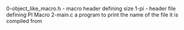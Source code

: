 0-object_like_macro.h - macro header defining size
1-pi - header file defining PI Macro
2-main.c a program to print the name of the file it is compiled from
